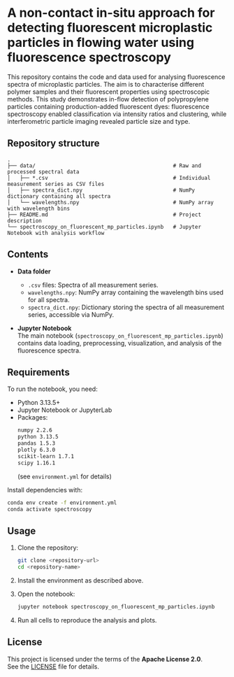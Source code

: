 # A non-contact in-situ approach for detecting fluorescent microplastic particles in flowing water using fluorescence spectroscopy

This repository contains the code and data used for analysing fluorescence spectra of microplastic particles. The aim is to characterise different polymer samples and their fluorescent properties using spectroscopic methods.
This study demonstrates in-flow detection of polypropylene particles containing production-added fluorescent dyes: fluorescence spectroscopy enabled classification via intensity ratios and clustering, while interferometric particle imaging revealed particle size and type.

## Repository structure

```
.
├── data/                                            # Raw and processed spectral data
│   ├── *.csv                                        # Individual measurement series as CSV files
│   ├── spectra_dict.npy                             # NumPy dictionary containing all spectra
│   └── wavelengths.npy                              # NumPy array with wavelength bins
├── README.md                                        # Project description
└── spectroscopy_on_fluorescent_mp_particles.ipynb   # Jupyter Notebook with analysis workflow
```

## Contents

- **Data folder**  
  - `.csv` files: Spectra of all measurement series.  
  - `wavelengths.npy`: NumPy array containing the wavelength bins used for all spectra.  
  - `spectra_dict.npy`: Dictionary storing the spectra of all measurement series, accessible via NumPy.
 
- **Jupyter Notebook**  
  The main notebook (`spectroscopy_on_fluorescent_mp_particles.ipynb`) contains data loading, preprocessing, visualization, and analysis of the fluorescence spectra.  

## Requirements

To run the notebook, you need:

- Python 3.13.5+  
- Jupyter Notebook or JupyterLab  
- Packages:  
  ```bash
  numpy 2.2.6
  python 3.13.5
  pandas 1.5.3
  plotly 6.3.0
  scikit-learn 1.7.1
  scipy 1.16.1
  ```
  (see `environment.yml` for details)

Install dependencies with:
```bash
conda env create -f environment.yml
conda activate spectroscopy
```

## Usage

1. Clone the repository:
   ```bash
   git clone <repository-url>
   cd <repository-name>
   ```

2. Install the environment as described above.  

3. Open the notebook:
   ```bash
   jupyter notebook spectroscopy_on_fluorescent_mp_particles.ipynb
   ```

4. Run all cells to reproduce the analysis and plots.  

## License

This project is licensed under the terms of the **Apache License 2.0**.  
See the [LICENSE](LICENSE) file for details.

